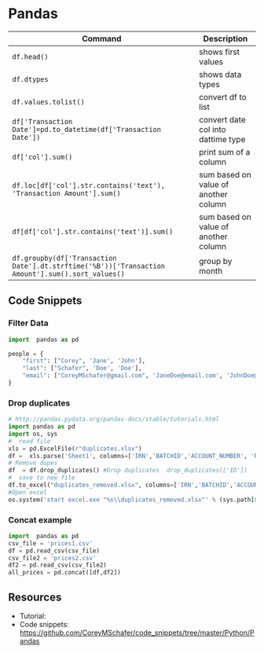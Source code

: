 # Pandas


|Command | Description |
|--------|-------------|
| ```df.head()```| shows first values|
| ```df.dtypes```| shows data types|
| ```df.values.tolist()``` | convert df to list|
| ```df['Transaction Date']=pd.to_datetime(df['Transaction Date'])``` | convert date col into dattime type|
|```df['col'].sum()```| print sum of a column|
|```df.loc[df['col'].str.contains('text'), 'Transaction Amount'].sum()```| sum based on value of another column|
|```df[df['col'].str.contains('text')].sum()```| sum based on value of another column|
|```df.groupby(df['Transaction Date'].dt.strftime('%B'))['Transaction Amount'].sum().sort_values()```| group by month|




## Code Snippets


### Filter Data
```python
import  pandas as pd

people = {
    "first": ["Corey", 'Jane', 'John'], 
    "last": ["Schafer", 'Doe', 'Doe'], 
    "email": ["CoreyMSchafer@gmail.com", 'JaneDoe@email.com', 'JohnDoe@email.com']
}
```

### Drop duplicates

```python
# http://pandas.pydata.org/pandas-docs/stable/tutorials.html
import pandas as pd
import os, sys
#  read file
xls = pd.ExcelFile(r"duplicates.xlsx")
df =  xls.parse('Sheet1', columns=['IRN','BATCHID','ACCOUNT_NUMBER', 'RTN'],index_col=None)
# Remove dupes
df  = df.drop_duplicates() #Drop duplicates  drop_duplicates(['ID'])
#  save to new file
df.to_excel("duplicates_removed.xlsx", columns=['IRN','BATCHID','ACCOUNT_NUMBER', 'RTN'], index=False) 
#Open excel
os.system('start excel.exe "%s\\duplicates_removed.xlsx"' % (sys.path[0], ))

```
### Concat example

```python
import  pandas as pd
csv_file = 'prices1.csv'
df = pd.read_csv(csv_file)
csv_file2 = 'prices2.csv'
df2 = pd.read_csv(csv_file2)
all_prices = pd.concat([df,df2])
```

## Resources
- Tutorial: 
- Code snippets: https://github.com/CoreyMSchafer/code_snippets/tree/master/Python/Pandas
